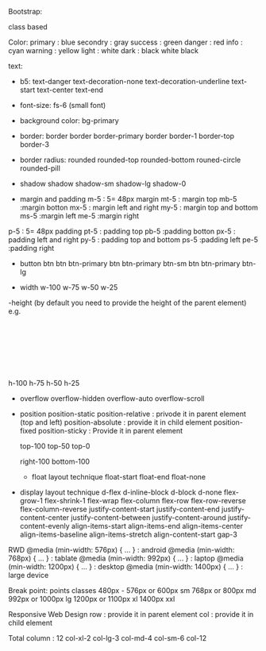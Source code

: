 

Bootstrap:

class based

Color:
primary             : blue
secondry            : gray
success             : green
danger              : red
info                : cyan
warning             : yellow
light               : white
dark                : black
white 
black


text:
- b5:
text-danger
text-decoration-none
text-decoration-underline
text-start
text-center
text-end

- font-size:
fs-6      (small font)


- background color:
bg-primary

- border:
border
border border-primary
border border-1
border-top border-3


- border radius:
rounded 
rounded-top
rounded-bottom
rouned-circle
rounded-pill

- shadow
shadow
shadow-sm
shadow-lg
shadow-0


- margin and padding
m-5  : 5= 48px  margin
mt-5    : margin top
mb-5    :margin botton
mx-5    : margin left and right
my-5    : margin top and bottom
ms-5    :margin left
me-5    :margin right

p-5  : 5= 48px  padding
pt-5    : padding top
pb-5    :padding botton
px-5    : padding left and right
py-5    : padding top and bottom
ps-5    :padding left
pe-5    :padding right

- button
  btn
  btn btn-primary
  btn btn-primary btn-sm
  btn btn-primary btn-lg


- width
w-100
w-75
w-50
w-25

-height (by default you need to provide the height of the parent element)
e.g.
<div style="height:100px">
    <div class="h-50">
    </div>
</div>


h-100
h-75
h-50
h-25

- overflow
  overflow-hidden
  overflow-auto
  overflow-scroll

- position
  position-static
  position-relative         : privode it in parent element  (top and left)
  position-absolute         : provide it in child element 
  position-fixed
  position-sticky           : Provide it in parent element

  top-100
  top-50
  top-0

  right-100
  bottom-100

  - float layout technique
  float-start
  float-end
  float-none


- display layout technique
    d-flex
    d-inline-block
    d-block
    d-none
    flex-grow-1
    flex-shrink-1
    flex-wrap
    flex-column
    flex-row
    flex-row-reverse
    flex-column-reverse
    justify-content-start
    justify-content-end
    justify-content-center
    justify-content-between
    justify-content-around
    justify-content-evenly
    align-items-start
    align-items-end
    align-items-center
    align-items-baseline
    align-items-stretch
    align-content-start
    gap-3


RWD
@media (min-width: 576px) { ... }  : android 
@media (min-width: 768px) { ... }   : tablate
@media (min-width: 992px) { ... }   : laptop
@media (min-width: 1200px) { ... }  : desktop
@media (min-width: 1400px) { ... }  : large device

Break point:
points              classes
480px               -
576px or 600px      sm
768px or 800px      md
992px or 1000px     lg
1200px or 1100px    xl
1400px             xxl


Responsive Web Design
row         : provide it in parent element
col         : provide it in child element

Total column : 12
col-xl-2 col-lg-3 col-md-4 col-sm-6 col-12









